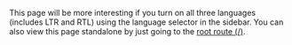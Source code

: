 This page will be more interesting if you turn on all three languages (includes LTR and RTL) using the language selector in the sidebar. You can also view this page standalone by just going to the [root route (/)](/).